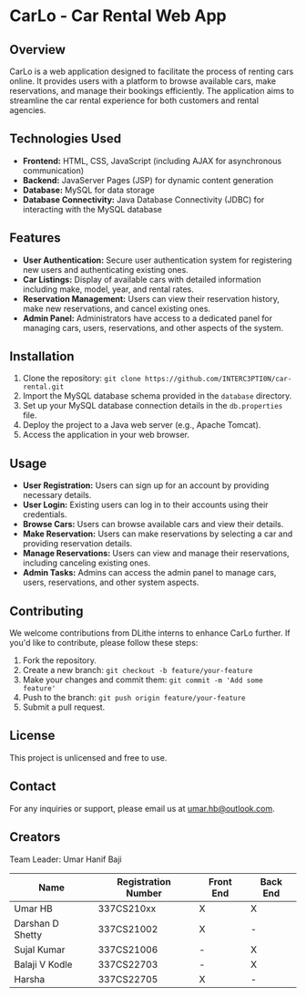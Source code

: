 # CarLo - Car Rental Web App

## Overview
CarLo is a web application designed to facilitate the process of renting cars online. It provides users with a platform to browse available cars, make reservations, and manage their bookings efficiently. The application aims to streamline the car rental experience for both customers and rental agencies.

## Technologies Used
- **Frontend:** HTML, CSS, JavaScript (including AJAX for asynchronous communication)
- **Backend:** JavaServer Pages (JSP) for dynamic content generation
- **Database:** MySQL for data storage
- **Database Connectivity:** Java Database Connectivity (JDBC) for interacting with the MySQL database

## Features
- **User Authentication:** Secure user authentication system for registering new users and authenticating existing ones.
- **Car Listings:** Display of available cars with detailed information including make, model, year, and rental rates.
- **Reservation Management:** Users can view their reservation history, make new reservations, and cancel existing ones.
- **Admin Panel:** Administrators have access to a dedicated panel for managing cars, users, reservations, and other aspects of the system.

## Installation
1. Clone the repository: `git clone https://github.com/INTERC3PTI0N/car-rental.git`
2. Import the MySQL database schema provided in the `database` directory.
3. Set up your MySQL database connection details in the `db.properties` file.
4. Deploy the project to a Java web server (e.g., Apache Tomcat).
5. Access the application in your web browser.

## Usage
- **User Registration:** Users can sign up for an account by providing necessary details.
- **User Login:** Existing users can log in to their accounts using their credentials.
- **Browse Cars:** Users can browse available cars and view their details.
- **Make Reservation:** Users can make reservations by selecting a car and providing reservation details.
- **Manage Reservations:** Users can view and manage their reservations, including canceling existing ones.
- **Admin Tasks:** Admins can access the admin panel to manage cars, users, reservations, and other system aspects.

## Contributing
We welcome contributions from DLithe interns to enhance CarLo further. If you'd like to contribute, please follow these steps:
1. Fork the repository.
2. Create a new branch: `git checkout -b feature/your-feature`
3. Make your changes and commit them: `git commit -m 'Add some feature'`
4. Push to the branch: `git push origin feature/your-feature`
5. Submit a pull request.

## License
This project is unlicensed and free to use.

## Contact
For any inquiries or support, please email us at umar.hb@outlook.com.

## Creators
Team Leader: Umar Hanif Baji

| Name             | Registration Number | Front End | Back End |
|------------------|---------------------|-----------|----------|
| Umar HB          | 337CS210xx          | X         | X        |
| Darshan D Shetty | 337CS21002          | X         | -        |
| Sujal Kumar      | 337CS21006          | -         | X        |
| Balaji V Kodle   | 337CS22703          | -         | X        |
| Harsha           | 337CS22705          | X         | -        |
